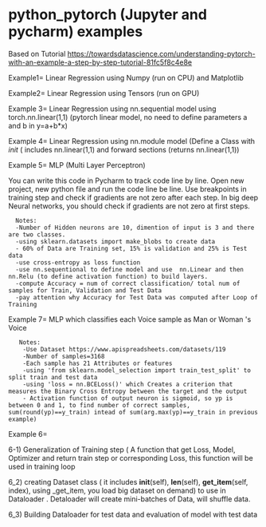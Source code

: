 # python_pytorch (Jupyter and pycharm) examples
Based on Tutorial https://towardsdatascience.com/understanding-pytorch-with-an-example-a-step-by-step-tutorial-81fc5f8c4e8e


Example1= Linear Regression using Numpy (run on CPU) and Matplotlib

Example2= Linear Regression using Tensors (run on GPU)

Example 3= Linear Regression using nn.sequential model using torch.nn.linear(1,1) (pytorch linear model, no need to define parameters a and b in y=a+b*x)

Example 4= Linear Regression using nn.module model (Define a Class with _init_ ( includes nn.linear(1,1) and forward sections (returns nn.linear(1,1))

Example 5= MLP (Multi Layer Perceptron)

 You can write this code in Pycharm to track code line by line. Open new project, new python file and run the code line be line. Use breakpoints in training step and check if gradients are not zero after each step. In big deep Neural networks, you should check if gradients are not zero at first steps.

      Notes: 
      -Number of Hidden neurons are 10, dimention of input is 3 and there are two classes.
      -using sklearn.datasets import make_blobs to create data
      - 60% of Data are Training set, 15% is validation and 25% is Test data
      -use cross-entropy as loss function 
      -use nn.sequentional to define model and use  nn.Linear and then nn.Relu (to define activation function) to build layers.
      -compute Accuracy = num of correct classification/ total num of samples for Train, Validation and Test Data
      -pay attention why Accuracy for Test Data was computed after Loop of Training
      
      
      
     
      
Example 7= MLP which classifies each Voice sample as Man or Woman 's Voice

       Notes: 
        -Use Dataset https://www.apispreadsheets.com/datasets/119
        -Number of samples=3168
        -Each sample has 21 Attributes or features
        -using 'from sklearn.model_selection import train_test_split' to split train and test data
        -using 'loss = nn.BCELoss()' which Creates a criterion that measures the Binary Cross Entropy between the target and the output
        - Activation function of output neuron is sigmoid, so yp is between 0 and 1, to find number of correct samples, sum(round(yp)==y_train) intead of sum(arg.max(yp)==y_train in previous example)
 

Example 6= 

   6-1) Generalization of Training step ( A function that get Loss, Model, Optimizer and return train step or corresponding Loss, this function will be used in training loop
   
   6_2) creating Dataset class ( it includes __init__(self), __len__(self), __get_item__(self, index), using _get_item, you load big dataset on demand) to use in Dataloader . Detaloader will create mini-batches of Data, will shuffle data. 

   6_3) Building Dataloader for test data and evaluation of model with test data


    

